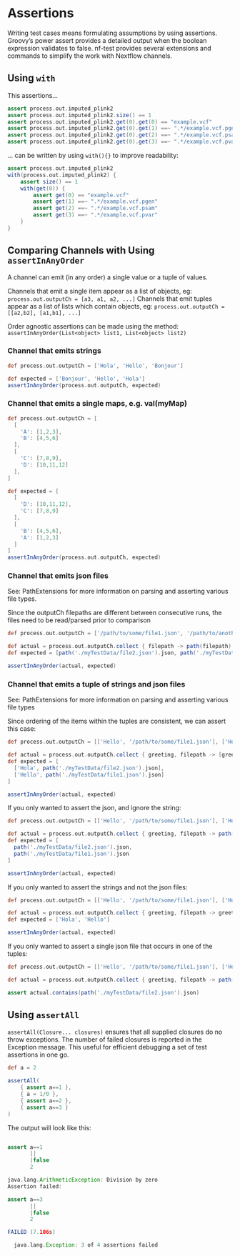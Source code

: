 # Assertions

Writing test cases means formulating assumptions by using assertions. Groovy’s power assert provides a detailed output when the boolean expression validates to false. nf-test provides several extensions and commands to simplify the work with Nextflow channels.

## Using `with`

This assertions...

```groovy
assert process.out.imputed_plink2
assert process.out.imputed_plink2.size() == 1
assert process.out.imputed_plink2.get(0).get(0) == "example.vcf"
assert process.out.imputed_plink2.get(0).get(1) ==~ ".*/example.vcf.pgen"
assert process.out.imputed_plink2.get(0).get(2) ==~ ".*/example.vcf.psam"
assert process.out.imputed_plink2.get(0).get(3) ==~ ".*/example.vcf.pvar"
```

... can be written by using `with(){}` to improve readability:

```groovy
assert process.out.imputed_plink2
with(process.out.imputed_plink2) {
    assert size() == 1
    with(get(0)) {
        assert get(0) == "example.vcf"
        assert get(1) ==~ ".*/example.vcf.pgen"
        assert get(2) ==~ ".*/example.vcf.psam"
        assert get(3) ==~ ".*/example.vcf.pvar"
    }
}
```

## Comparing Channels with Using `assertInAnyOrder`

A channel can emit (in any order) a single value or a tuple of values.

Channels that emit a single item appear as a list of objects, eg: `process.out.outputCh = [a3, a1, a2, ...]`
Channels that emit tuples appear as a list of lists which contain objects, eg: `process.out.outputCh = [[a2,b2], [a1,b1], ...]`

Order agnostic assertions can be made using the method: `assertInAnyOrder(List<object> list1, List<object> list2)`

### Channel that emits strings
```groovy
def process.out.outputCh = ['Hola', 'Hello', 'Bonjour']

def expected = ['Bonjour', 'Hello', 'Hola']
assertInAnyOrder(process.out.outputCh, expected)

```

### Channel that emits a single maps, e.g. val(myMap)
```groovy
def process.out.outputCh = [
  [
    'A': [1,2,3],
    'B': [4,5,6]
  ],
  [
    'C': [7,8,9],
    'D': [10,11,12]
  ],
]

def expected = [
  [
    'D': [10,11,12],
    'C': [7,8,9]
  ],
  [
    'B': [4,5,6],
    'A': [1,2,3]
  ]
]
assertInAnyOrder(process.out.outputCh, expected)

```

### Channel that emits json files

See: PathExtensions for more information on parsing and asserting various file types.

Since the outputCh filepaths are different between consecutive runs, the files need to be read/parsed prior to comparison

```groovy
def process.out.outputCh = ['/path/to/some/file1.json', '/path/to/another/file2.json']

def actual = process.out.outputCh.collect { filepath -> path(filepath).json }
def expected = [path('./myTestData/file2.json').json, path('./myTestData/file1.json').json]

assertInAnyOrder(actual, expected)

```

### Channel that emits a tuple of strings and json files

See: PathExtensions for more information on parsing and asserting various file types

Since ordering of the items within the tuples are consistent, we can assert this case:

```groovy
def process.out.outputCh = [['Hello', '/path/to/some/file1.json'], ['Hola', '/path/to/another/file2.json']]

def actual = process.out.outputCh.collect { greeting, filepath -> [greeting, path(filepath).json] }
def expected = [
  ['Hola', path('./myTestData/file2.json').json], 
  ['Hello', path('./myTestData/file1.json').json]
]

assertInAnyOrder(actual, expected)
```

If you only wanted to assert the json, and ignore the string:
```groovy
def process.out.outputCh = [['Hello', '/path/to/some/file1.json'], ['Hola', '/path/to/another/file2.json']]

def actual = process.out.outputCh.collect { greeting, filepath -> path(filepath).json }
def expected = [
  path('./myTestData/file2.json').json, 
  path('./myTestData/file1.json').json
]

assertInAnyOrder(actual, expected)
```

If you only wanted to assert the strings and not the json files:
```groovy
def process.out.outputCh = [['Hello', '/path/to/some/file1.json'], ['Hola', '/path/to/another/file2.json']]

def actual = process.out.outputCh.collect { greeting, filepath -> greeting }
def expected = ['Hola', 'Hello']

assertInAnyOrder(actual, expected)
```

If you only wanted to assert a single json file that occurs in one of the tuples:
```groovy
def process.out.outputCh = [['Hello', '/path/to/some/file1.json'], ['Hola', '/path/to/another/file2.json']]

def actual = process.out.outputCh.collect { greeting, filepath -> path(filepath).json }

assert actual.contains(path('./myTestData/file2.json').json)
```


## Using `assertAll`
`assertAll(Closure... closures)` ensures that all supplied closures do no throw exceptions. The number of failed closures is reported in the Exception message. This useful for efficient debugging
a set of test assertions in one go.

```groovy
def a = 2

assertAll(
	{ assert a==1 },
	{ a = 1/0 },
	{ assert a==2 },
	{ assert a==3 }
)
```
The output will look like this:
```groovy

assert a==1
       ||
       |false
       2

java.lang.ArithmeticException: Division by zero
Assertion failed:

assert a==3
       ||
       |false
       2

FAILED (7.106s)

  java.lang.Exception: 3 of 4 assertions failed
```